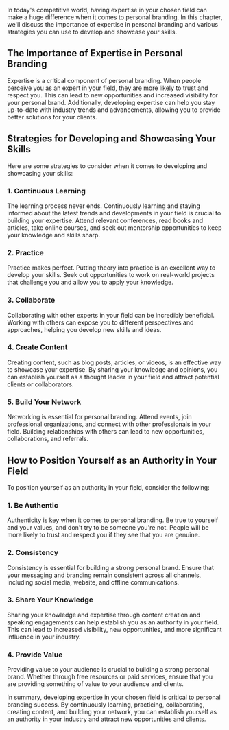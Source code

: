 
In today's competitive world, having expertise in your chosen field can make a huge difference when it comes to personal branding. In this chapter, we'll discuss the importance of expertise in personal branding and various strategies you can use to develop and showcase your skills.

The Importance of Expertise in Personal Branding
------------------------------------------------

Expertise is a critical component of personal branding. When people perceive you as an expert in your field, they are more likely to trust and respect you. This can lead to new opportunities and increased visibility for your personal brand. Additionally, developing expertise can help you stay up-to-date with industry trends and advancements, allowing you to provide better solutions for your clients.

Strategies for Developing and Showcasing Your Skills
----------------------------------------------------

Here are some strategies to consider when it comes to developing and showcasing your skills:

### 1. Continuous Learning

The learning process never ends. Continuously learning and staying informed about the latest trends and developments in your field is crucial to building your expertise. Attend relevant conferences, read books and articles, take online courses, and seek out mentorship opportunities to keep your knowledge and skills sharp.

### 2. Practice

Practice makes perfect. Putting theory into practice is an excellent way to develop your skills. Seek out opportunities to work on real-world projects that challenge you and allow you to apply your knowledge.

### 3. Collaborate

Collaborating with other experts in your field can be incredibly beneficial. Working with others can expose you to different perspectives and approaches, helping you develop new skills and ideas.

### 4. Create Content

Creating content, such as blog posts, articles, or videos, is an effective way to showcase your expertise. By sharing your knowledge and opinions, you can establish yourself as a thought leader in your field and attract potential clients or collaborators.

### 5. Build Your Network

Networking is essential for personal branding. Attend events, join professional organizations, and connect with other professionals in your field. Building relationships with others can lead to new opportunities, collaborations, and referrals.

How to Position Yourself as an Authority in Your Field
------------------------------------------------------

To position yourself as an authority in your field, consider the following:

### 1. Be Authentic

Authenticity is key when it comes to personal branding. Be true to yourself and your values, and don't try to be someone you're not. People will be more likely to trust and respect you if they see that you are genuine.

### 2. Consistency

Consistency is essential for building a strong personal brand. Ensure that your messaging and branding remain consistent across all channels, including social media, website, and offline communications.

### 3. Share Your Knowledge

Sharing your knowledge and expertise through content creation and speaking engagements can help establish you as an authority in your field. This can lead to increased visibility, new opportunities, and more significant influence in your industry.

### 4. Provide Value

Providing value to your audience is crucial to building a strong personal brand. Whether through free resources or paid services, ensure that you are providing something of value to your audience and clients.

In summary, developing expertise in your chosen field is critical to personal branding success. By continuously learning, practicing, collaborating, creating content, and building your network, you can establish yourself as an authority in your industry and attract new opportunities and clients.
